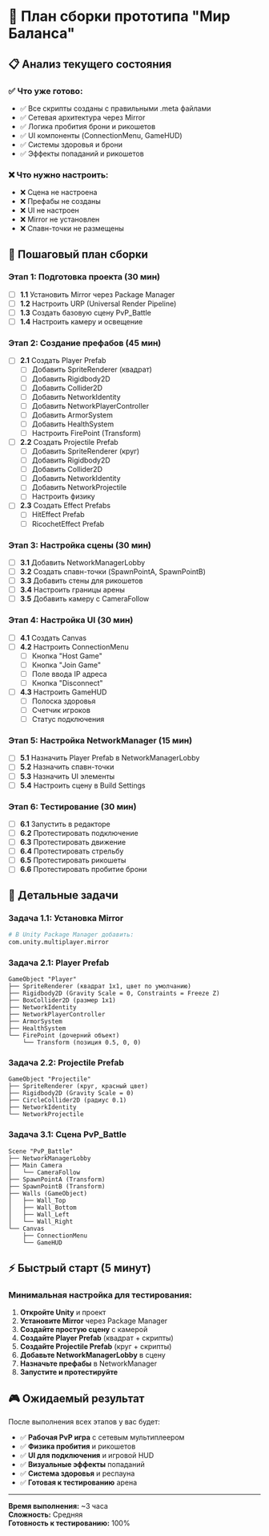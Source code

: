 # 🚀 План сборки прототипа "Мир Баланса"

## 📋 Анализ текущего состояния

### ✅ Что уже готово:
- ✅ Все скрипты созданы с правильными .meta файлами
- ✅ Сетевая архитектура через Mirror
- ✅ Логика пробития брони и рикошетов
- ✅ UI компоненты (ConnectionMenu, GameHUD)
- ✅ Системы здоровья и брони
- ✅ Эффекты попаданий и рикошетов

### ❌ Что нужно настроить:
- ❌ Сцена не настроена
- ❌ Префабы не созданы
- ❌ UI не настроен
- ❌ Mirror не установлен
- ❌ Спавн-точки не размещены

## 🎯 Пошаговый план сборки

### Этап 1: Подготовка проекта (30 мин)
- [ ] **1.1** Установить Mirror через Package Manager
- [ ] **1.2** Настроить URP (Universal Render Pipeline)
- [ ] **1.3** Создать базовую сцену PvP_Battle
- [ ] **1.4** Настроить камеру и освещение

### Этап 2: Создание префабов (45 мин)
- [ ] **2.1** Создать Player Prefab
  - [ ] Добавить SpriteRenderer (квадрат)
  - [ ] Добавить Rigidbody2D
  - [ ] Добавить Collider2D
  - [ ] Добавить NetworkIdentity
  - [ ] Добавить NetworkPlayerController
  - [ ] Добавить ArmorSystem
  - [ ] Добавить HealthSystem
  - [ ] Настроить FirePoint (Transform)

- [ ] **2.2** Создать Projectile Prefab
  - [ ] Добавить SpriteRenderer (круг)
  - [ ] Добавить Rigidbody2D
  - [ ] Добавить Collider2D
  - [ ] Добавить NetworkIdentity
  - [ ] Добавить NetworkProjectile
  - [ ] Настроить физику

- [ ] **2.3** Создать Effect Prefabs
  - [ ] HitEffect Prefab
  - [ ] RicochetEffect Prefab

### Этап 3: Настройка сцены (30 мин)
- [ ] **3.1** Добавить NetworkManagerLobby
- [ ] **3.2** Создать спавн-точки (SpawnPointA, SpawnPointB)
- [ ] **3.3** Добавить стены для рикошетов
- [ ] **3.4** Настроить границы арены
- [ ] **3.5** Добавить камеру с CameraFollow

### Этап 4: Настройка UI (30 мин)
- [ ] **4.1** Создать Canvas
- [ ] **4.2** Настроить ConnectionMenu
  - [ ] Кнопка "Host Game"
  - [ ] Кнопка "Join Game"
  - [ ] Поле ввода IP адреса
  - [ ] Кнопка "Disconnect"

- [ ] **4.3** Настроить GameHUD
  - [ ] Полоска здоровья
  - [ ] Счетчик игроков
  - [ ] Статус подключения

### Этап 5: Настройка NetworkManager (15 мин)
- [ ] **5.1** Назначить Player Prefab в NetworkManagerLobby
- [ ] **5.2** Назначить спавн-точки
- [ ] **5.3** Назначить UI элементы
- [ ] **5.4** Настроить сцену в Build Settings

### Этап 6: Тестирование (30 мин)
- [ ] **6.1** Запустить в редакторе
- [ ] **6.2** Протестировать подключение
- [ ] **6.3** Протестировать движение
- [ ] **6.4** Протестировать стрельбу
- [ ] **6.5** Протестировать рикошеты
- [ ] **6.6** Протестировать пробитие брони

## 🔧 Детальные задачи

### Задача 1.1: Установка Mirror
```bash
# В Unity Package Manager добавить:
com.unity.multiplayer.mirror
```

### Задача 2.1: Player Prefab
```
GameObject "Player"
├── SpriteRenderer (квадрат 1x1, цвет по умолчанию)
├── Rigidbody2D (Gravity Scale = 0, Constraints = Freeze Z)
├── BoxCollider2D (размер 1x1)
├── NetworkIdentity
├── NetworkPlayerController
├── ArmorSystem
├── HealthSystem
└── FirePoint (дочерний объект)
    └── Transform (позиция 0.5, 0, 0)
```

### Задача 2.2: Projectile Prefab
```
GameObject "Projectile"
├── SpriteRenderer (круг, красный цвет)
├── Rigidbody2D (Gravity Scale = 0)
├── CircleCollider2D (радиус 0.1)
├── NetworkIdentity
└── NetworkProjectile
```

### Задача 3.1: Сцена PvP_Battle
```
Scene "PvP_Battle"
├── NetworkManagerLobby
├── Main Camera
│   └── CameraFollow
├── SpawnPointA (Transform)
├── SpawnPointB (Transform)
├── Walls (GameObject)
│   ├── Wall_Top
│   ├── Wall_Bottom
│   ├── Wall_Left
│   └── Wall_Right
└── Canvas
    ├── ConnectionMenu
    └── GameHUD
```

## ⚡ Быстрый старт (5 минут)

### Минимальная настройка для тестирования:

1. **Откройте Unity** и проект
2. **Установите Mirror** через Package Manager
3. **Создайте простую сцену** с камерой
4. **Создайте Player Prefab** (квадрат + скрипты)
5. **Создайте Projectile Prefab** (круг + скрипты)
6. **Добавьте NetworkManagerLobby** в сцену
7. **Назначьте префабы** в NetworkManager
8. **Запустите и протестируйте**

## 🎮 Ожидаемый результат

После выполнения всех этапов у вас будет:

- ✅ **Рабочая PvP игра** с сетевым мультиплеером
- ✅ **Физика пробития** и рикошетов
- ✅ **UI для подключения** и игровой HUD
- ✅ **Визуальные эффекты** попаданий
- ✅ **Система здоровья** и респауна
- ✅ **Готовая к тестированию** арена

---

**Время выполнения:** ~3 часа  
**Сложность:** Средняя  
**Готовность к тестированию:** 100% 